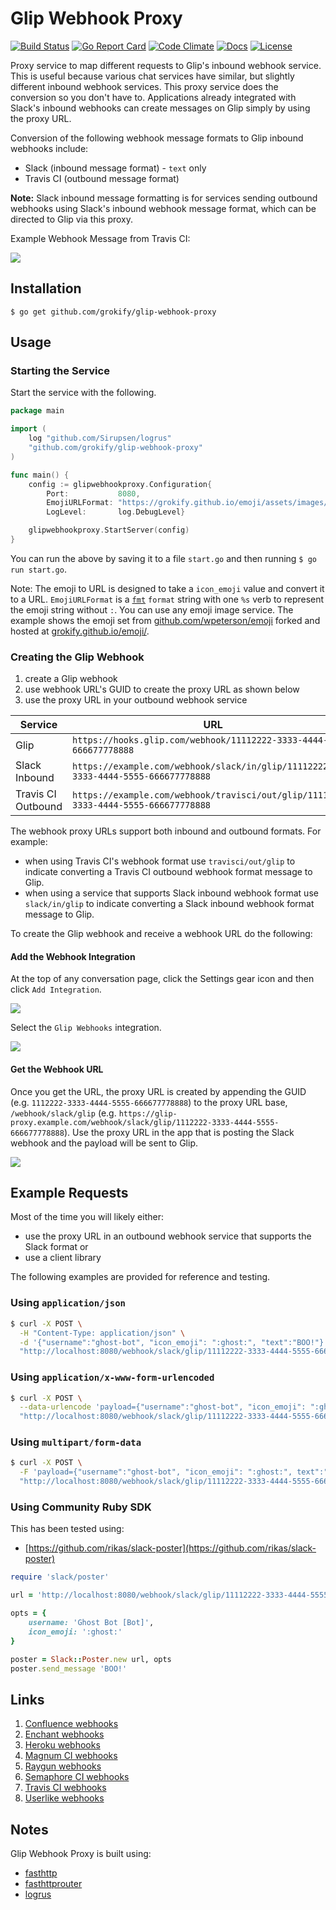 Glip Webhook Proxy
==================

[![Build Status][build-status-svg]][build-status-link]
[![Go Report Card][goreport-svg]][goreport-link]
[![Code Climate][codeclimate-status-svg]][codeclimate-status-link]
[![Docs][docs-godoc-svg]][docs-godoc-link]
[![License][license-svg]][license-link]

Proxy service to map different requests to Glip's inbound webhook service. This is useful because various chat services have similar, but slightly different inbound webhook services. This proxy service does the conversion so you don't have to. Applications already integrated with Slack's inbound webhooks can create messages on Glip simply by using the proxy URL.

Conversion of the following webhook message formats to Glip inbound webhooks include:

* Slack (inbound message format) - `text` only
* Travis CI (outbound message format)

**Note:** Slack inbound message formatting is for services sending outbound webhooks using Slack's inbound webhook message format, which can be directed to Glip via this proxy.

Example Webhook Message from Travis CI:

![](adapters/travisci/travisci_glip.png)

## Installation

```
$ go get github.com/grokify/glip-webhook-proxy
```

## Usage

### Starting the Service

Start the service with the following.

```go
package main

import (
	log "github.com/Sirupsen/logrus"
	"github.com/grokify/glip-webhook-proxy"
)

func main() {
	config := glipwebhookproxy.Configuration{
		Port:           8080,
		EmojiURLFormat: "https://grokify.github.io/emoji/assets/images/%s.png",
		LogLevel:       log.DebugLevel}

	glipwebhookproxy.StartServer(config)
}
```

You can run the above by saving it to a file `start.go` and then running `$ go run start.go`.

Note: The emoji to URL is designed to take a `icon_emoji` value and convert it to a URL. `EmojiURLFormat` is a [`fmt`](https://golang.org/pkg/fmt/) `format` string with one `%s` verb to represent the emoji string without `:`. You can use any emoji image service. The example shows the emoji set from [github.com/wpeterson/emoji](https://github.com/wpeterson/emoji) forked and hosted at [grokify.github.io/emoji/](https://grokify.github.io/emoji/).

### Creating the Glip Webhook

1. create a Glip webhook
2. use webhook URL's GUID to create the proxy URL as shown below
3. use the proxy URL in your outbound webhook service

| Service | URL |
|------|-------|
| Glip | `https://hooks.glip.com/webhook/11112222-3333-4444-5555-666677778888` |
| Slack Inbound | `https://example.com/webhook/slack/in/glip/11112222-3333-4444-5555-666677778888` |
| Travis CI Outbound | `https://example.com/webhook/travisci/out/glip/11112222-3333-4444-5555-666677778888` |

The webhook proxy URLs support both inbound and outbound formats. For example:

* when using Travis CI's webhook format use `travisci/out/glip` to indicate converting a Travis CI outbound webhook format message to Glip.
* when using a service that supports Slack inbound webhook format use `slack/in/glip` to indicate converting a Slack inbound webhook format message to Glip.

To create the Glip webhook and receive a webhook URL do the following:

#### Add the Webhook Integration

At the top of any conversation page, click the Settings gear icon and then click `Add Integration`.

![](images/glip_webhook_step-1_add-integration.png)

Select the `Glip Webhooks` integration.

![](images/glip_webhook_step-2_add-webhook.png)

#### Get the Webhook URL

Once you get the URL, the proxy URL is created by appending the GUID (e.g. `1112222-3333-4444-5555-666677778888`) to the proxy URL base, `/webhook/slack/glip` (e.g. `https://glip-proxy.example.com/webhook/slack/glip/1112222-3333-4444-5555-666677778888`). Use the proxy URL in the app that is posting the Slack webhook and the payload will be sent to Glip.

![](images/glip_webhook_step-3_details.png)

## Example Requests

Most of the time you will likely either:

* use the proxy URL in an outbound webhook service that supports the Slack format or
* use a client library

The following examples are provided for reference and testing.

### Using `application/json`

```bash
$ curl -X POST \
  -H "Content-Type: application/json" \
  -d '{"username":"ghost-bot", "icon_emoji": ":ghost:", "text":"BOO!"}' \
  "http://localhost:8080/webhook/slack/glip/11112222-3333-4444-5555-666677778888"
```

### Using `application/x-www-form-urlencoded`

```bash
$ curl -X POST \
  --data-urlencode 'payload={"username":"ghost-bot", "icon_emoji": ":ghost:", text":"BOO!"}' \
  "http://localhost:8080/webhook/slack/glip/11112222-3333-4444-5555-666677778888"
```

### Using `multipart/form-data`

```bash
$ curl -X POST \
  -F 'payload={"username":"ghost-bot", "icon_emoji": ":ghost:", text":"BOO!"}' \
  "http://localhost:8080/webhook/slack/glip/11112222-3333-4444-5555-666677778888"
```

### Using Community Ruby SDK

This has been tested using:

* [https://github.com/rikas/slack-poster](https://github.com/rikas/slack-poster)

```ruby
require 'slack/poster'

url = 'http://localhost:8080/webhook/slack/glip/11112222-3333-4444-5555-666677778888'

opts = {
	username: 'Ghost Bot [Bot]',
	icon_emoji: ':ghost:'
}

poster = Slack::Poster.new url, opts
poster.send_message 'BOO!'
```

## Links

1. [Confluence webhooks](https://developer.atlassian.com/static/connect/docs/beta/modules/common/webhook.html)
1. [Enchant webhooks](https://dev.enchant.com/webhooks)
1. [Heroku webhooks](https://devcenter.heroku.com/articles/deploy-hooks#http-post-hook)
1. [Magnum CI webhooks](https://github.com/magnumci/documentation/blob/master/webhooks.md)
1. [Raygun webhooks](https://raygun.com/docs/integrations/webhooks)
1. [Semaphore CI webhooks](https://semaphoreci.com/docs/post-build-webhooks.html)
1. [Travis CI webhooks](https://docs.travis-ci.com/user/notifications#Configuring-webhook-notifications)
1. [Userlike webhooks](https://www.userlike.com/en/public/tutorial/addon/api)

## Notes

Glip Webhook Proxy is built using:

* [fasthttp](https://github.com/valyala/fasthttp)
* [fasthttprouter](https://github.com/buaazp/fasthttprouter)
* [logrus](https://github.com/sirupsen/logrus)

 [build-status-svg]: https://api.travis-ci.org/grokify/glip-webhook-proxy-go.svg?branch=master
 [build-status-link]: https://travis-ci.org/grokify/glip-webhook-proxy-go
 [coverage-status-svg]: https://coveralls.io/repos/grokify/glip-webhook-proxy-go/badge.svg?branch=master
 [coverage-status-link]: https://coveralls.io/r/grokify/glip-webhook-proxy-go?branch=master
 [goreport-svg]: https://goreportcard.com/badge/github.com/grokify/glip-webhook-proxy-go
 [goreport-link]: https://goreportcard.com/report/github.com/grokify/glip-webhook-proxy-go
 [codeclimate-status-svg]: https://codeclimate.com/github/grokify/glip-webhook-proxy-go/badges/gpa.svg
 [codeclimate-status-link]: https://codeclimate.com/github/grokify/glip-webhook-proxy-go
 [docs-godoc-svg]: https://img.shields.io/badge/docs-godoc-blue.svg
 [docs-godoc-link]: https://godoc.org/github.com/grokify/glip-webhook-proxy-go
 [license-svg]: https://img.shields.io/badge/license-MIT-blue.svg
 [license-link]: https://github.com/grokify/glip-webhook-proxy-go/blob/master/LICENSE.md
